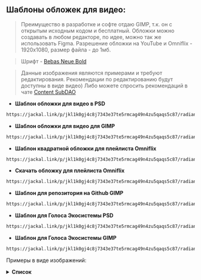 ## Шаблоны обложек для видео:

> Преимущество в разработке и софте отдаю GIMP, т.к. он с открытым исходным кодом и бесплатный. Обложки можно создавать в любом редакторе, по идее, можно так же использовать Figma. Разрешение обложки на YouTube и Omniflix - 1920х1080, размер файла - до 1мб.

> Шрифт - [Bebas Neue Bold](https://fonts.google.com/specimen/Bebas+Neue)

> Данные изображения являются примерами и требуют редактирования. Рекомендации по редактированию будут доступны в виде видео) Либо можете спросить рекомендаций в чате [Content SubDAO](https://t.me/+yC2Ju8HFPqMxNzEy)

- **Шаблон обложки для видео в PSD** <br/>
```md 
https://jackal.link/p/jkl1k0gj4c8j7343e37te5rmcag49n4zu5qaqs5c87/radiant/PSD TEMPLATE VIDEO.psd
```
- **Шаблон обложки для видео для GIMP** <br/>
```md 
https://jackal.link/p/jkl1k0gj4c8j7343e37te5rmcag49n4zu5qaqs5c87/radiant/GIMP TEMPLATE VIDEO.xcf`
```
- **Шаблон квадратной обложки для плейлиста Omniflix** <br/>
```md 
https://jackal.link/p/jkl1k0gj4c8j7343e37te5rmcag49n4zu5qaqs5c87/radiant/GIMP FLIX PLAYLIST TEMPLATE 1000x1000.xcf
```
- **Скачать обложку для плейлиста Omniflix** <br/>
```md
https://jackal.link/p/jkl1k0gj4c8j7343e37te5rmcag49n4zu5qaqs5c87/radiant/squaretemplateGIMP.png
```
- **Шаблон для репозитория на Github GIMP** <br/>
```md 
https://jackal.link/p/jkl1k0gj4c8j7343e37te5rmcag49n4zu5qaqs5c87/radiant/GIMP TEMPLATE GITHUB HEADER.xcf
```
- **Шаблон для Голоса Экосистемы PSD** <br/>
```md 
https://jackal.link/p/jkl1k0gj4c8j7343e37te5rmcag49n4zu5qaqs5c87/radiant/PSD TEMPLATE COSMOS VOICE.psd
```
- **Шаблон для Голоса Экосистемы GIMP** <br/>
```md 
https://jackal.link/p/jkl1k0gj4c8j7343e37te5rmcag49n4zu5qaqs5c87/radiant/GIMP TEMPLATE COSMOS VOICE.xcf
```
Примеры в виде изображений:

**<details><summary>Список</summary>**

![template](https://github.com/Validator-POSTHUMAN/Content-SubDAO/assets/92199696/e52ef082-4685-4c5d-9240-839eeffb6430)
![template 2 ](https://github.com/Validator-POSTHUMAN/Content-SubDAO/assets/92199696/94dda8e0-1a56-472d-9f09-150e5fbf0d3d)
![squaretemplateGIMP](https://github.com/Validator-POSTHUMAN/Content-SubDAO/assets/92199696/63acd4c6-d4a5-499f-87b1-28f0b34e3c77)
![posthuman subdao](https://github.com/Validator-POSTHUMAN/Content-SubDAO/assets/92199696/fd2afd03-f294-44fe-ad2a-0615d211a921)
![Cosmos Ecosystem Voice](https://github.com/Validator-POSTHUMAN/Content-SubDAO/assets/92199696/b1c36e6d-5187-417a-a518-b99a70d5f6ba)
![contentsubdaovideo](https://github.com/Validator-POSTHUMAN/Content-SubDAO/assets/92199696/6b2a4cf9-28ff-4fbd-94bb-b9ecf338b1f3)
</details>
